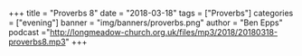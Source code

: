 +++
title = "Proverbs 8"
date = "2018-03-18"
tags = ["Proverbs"]
categories = ["evening"]
banner = "img/banners/proverbs.png"
author = "Ben Epps"
podcast ="http://longmeadow-church.org.uk/files/mp3/2018/20180318-proverbs8.mp3"
+++
